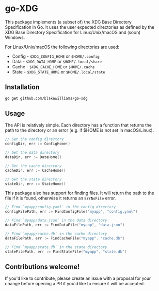 # go-XDG

This package implements (a subset of) the XDG Base Directory Specification in
Go. It uses the user expected directories as defined by the XDG Base Directory
Specification for Linux/Unix/macOS and (soon) Windows.

For Linux/Unix/macOS the following directories are used:

- Config - `$XDG_CONFIG_HOME` or `$HOME/.config`
- Data - `$XDG_DATA_HOME` or `$HOME/.local/share`
- Cache - `$XDG_CACHE_HOME` or `$HOME/.cache`
- State - `$XDG_STATE_HOME` or `$HOME/.local/state`

## Installation

```sh
go get github.com/blakewilliams/go-xdg
```

## Usage

The API is relatively simple. Each directory has a function that returns the
path to the directory or an error (e.g. if $HOME is not set in macOS/Linux).

```go
// Get the config directory
configDir, err := ConfigHome()

// Get the data directory
dataDir, err := DataHome()

// Get the cache directory
cacheDir, err := CacheHome()

// Get the state directory
stateDir, err := StateHome()
```

This package also has support for finding files. It will return the path to the
file if it is found, otherwise it returns an `ErrNoFile` error.

```go
// Find `myapp/config.yaml` in the config directory
configFilePath, err := FindConfigFile("myapp", "config.yaml")

// Find `myapp/data.json` in the data directory
dataFilePath, err := FindDataFile("myapp", "data.json")

// Find `myapp/cache.db` in the cache directory
dataFilePath, err := FindCacheFile("myapp", "cache.db")

// Find `myapp/state.db` in the state directory
stateFilePath, err := FindStateFile("myapp", "state.db")
```

## Contributions welcome!

If you'd like to contribute, please create an issue with a proposal for your
change before opening a PR if you'd like to ensure it will be accepted.

